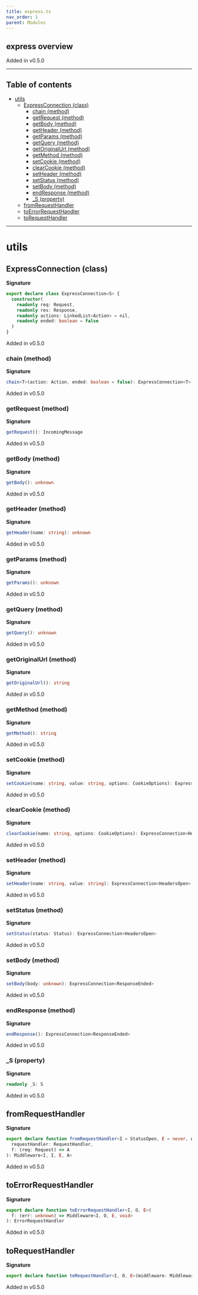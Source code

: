 ```yaml
---
title: express.ts
nav_order: 1
parent: Modules
---
```


## express overview

Added in v0.5.0

---

<h2 class="text-delta">Table of contents</h2>

- [utils](#utils)
  - [ExpressConnection (class)](#expressconnection-class)
    - [chain (method)](#chain-method)
    - [getRequest (method)](#getrequest-method)
    - [getBody (method)](#getbody-method)
    - [getHeader (method)](#getheader-method)
    - [getParams (method)](#getparams-method)
    - [getQuery (method)](#getquery-method)
    - [getOriginalUrl (method)](#getoriginalurl-method)
    - [getMethod (method)](#getmethod-method)
    - [setCookie (method)](#setcookie-method)
    - [clearCookie (method)](#clearcookie-method)
    - [setHeader (method)](#setheader-method)
    - [setStatus (method)](#setstatus-method)
    - [setBody (method)](#setbody-method)
    - [endResponse (method)](#endresponse-method)
    - [\_S (property)](#_s-property)
  - [fromRequestHandler](#fromrequesthandler)
  - [toErrorRequestHandler](#toerrorrequesthandler)
  - [toRequestHandler](#torequesthandler)

---

# utils

## ExpressConnection (class)

**Signature**

```ts
export declare class ExpressConnection<S> {
  constructor(
    readonly req: Request,
    readonly res: Response,
    readonly actions: LinkedList<Action> = nil,
    readonly ended: boolean = false
  )
}
```

Added in v0.5.0

### chain (method)

**Signature**

```ts
chain<T>(action: Action, ended: boolean = false): ExpressConnection<T>
```

Added in v0.5.0

### getRequest (method)

**Signature**

```ts
getRequest(): IncomingMessage
```

Added in v0.5.0

### getBody (method)

**Signature**

```ts
getBody(): unknown
```

Added in v0.5.0

### getHeader (method)

**Signature**

```ts
getHeader(name: string): unknown
```

Added in v0.5.0

### getParams (method)

**Signature**

```ts
getParams(): unknown
```

Added in v0.5.0

### getQuery (method)

**Signature**

```ts
getQuery(): unknown
```

Added in v0.5.0

### getOriginalUrl (method)

**Signature**

```ts
getOriginalUrl(): string
```

Added in v0.5.0

### getMethod (method)

**Signature**

```ts
getMethod(): string
```

Added in v0.5.0

### setCookie (method)

**Signature**

```ts
setCookie(name: string, value: string, options: CookieOptions): ExpressConnection<HeadersOpen>
```

Added in v0.5.0

### clearCookie (method)

**Signature**

```ts
clearCookie(name: string, options: CookieOptions): ExpressConnection<HeadersOpen>
```

Added in v0.5.0

### setHeader (method)

**Signature**

```ts
setHeader(name: string, value: string): ExpressConnection<HeadersOpen>
```

Added in v0.5.0

### setStatus (method)

**Signature**

```ts
setStatus(status: Status): ExpressConnection<HeadersOpen>
```

Added in v0.5.0

### setBody (method)

**Signature**

```ts
setBody(body: unknown): ExpressConnection<ResponseEnded>
```

Added in v0.5.0

### endResponse (method)

**Signature**

```ts
endResponse(): ExpressConnection<ResponseEnded>
```

Added in v0.5.0

### \_S (property)

**Signature**

```ts
readonly _S: S
```

Added in v0.5.0

## fromRequestHandler

**Signature**

```ts
export declare function fromRequestHandler<I = StatusOpen, E = never, A = never>(
  requestHandler: RequestHandler,
  f: (req: Request) => A
): Middleware<I, I, E, A>
```

Added in v0.5.0

## toErrorRequestHandler

**Signature**

```ts
export declare function toErrorRequestHandler<I, O, E>(
  f: (err: unknown) => Middleware<I, O, E, void>
): ErrorRequestHandler
```

Added in v0.5.0

## toRequestHandler

**Signature**

```ts
export declare function toRequestHandler<I, O, E>(middleware: Middleware<I, O, E, void>): RequestHandler
```

Added in v0.5.0
